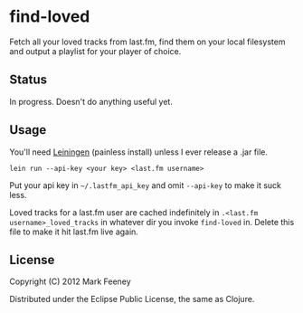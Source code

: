 # find-loved

Fetch all your loved tracks from last.fm, find them on your local filesystem and output a playlist for your player of choice.

## Status

In progress.  Doesn't do anything useful yet.

## Usage

You'll need [Leiningen](https://github.com/technomancy/leiningen) (painless install) unless I ever release a .jar file.

    lein run --api-key <your key> <last.fm username>

Put your api key in `~/.lastfm_api_key` and omit `--api-key` to make it suck less.

Loved tracks for a last.fm user are cached indefinitely in `.<last.fm username>_loved_tracks` in whatever dir you invoke `find-loved` in.  Delete this file to make it hit last.fm live again.

## License

Copyright (C) 2012 Mark Feeney

Distributed under the Eclipse Public License, the same as Clojure.

